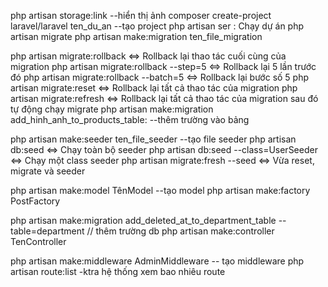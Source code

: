 php artisan storage:link --hiển thị ảnh
composer create-project laravel/laravel ten_du_an --tạo project
php artisan ser : Chạy dự án
php artisan migrate
php artisan make:migration ten_file_migration

php artisan migrate:rollback <=> Rollback lại thao tác cuối cùng của migration
php artisan migrate:rollback --step=5 <=> Rollback lại 5 lần trước đó
php artisan migrate:rollback --batch=5 <=> Rollback lại bước số 5
php artisan migrate:reset <=> Rollback lại tất cả thao tác của migration
php artisan migrate:refresh <=> Rollback lại tất cả thao tác của migration sau đó tự động chạy migrate
php artisan make:migration add_hinh_anh_to_products_table: --thêm trường vào bảng

php artisan make:seeder ten_file_seeder --tạo file seeder
php artisan db:seed <=> Chạy toàn bộ seeder
php artisan db:seed --class=UserSeeder <=> Chạy một class seeder
php artisan migrate:fresh --seed <=> Vừa reset, migrate và seeder

php artisan make:model TênModel --tạo model
php artisan make:factory PostFactory

php artisan make:migration add_deleted_at_to_department_table --table=department   // thêm trường db
php artisan make:controller TenController

php artisan make:middleware AdminMiddleware -- tạo middleware
php artisan route:list -ktra hệ thống xem bao nhiêu route